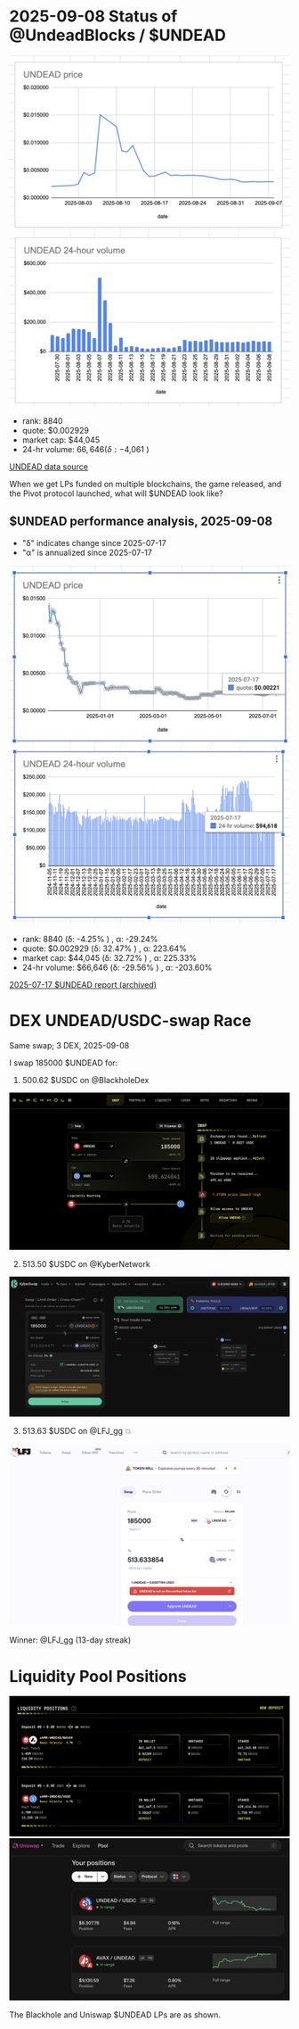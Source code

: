 # 2025-09-08 Status of @UndeadBlocks / $UNDEAD 

![$UNDEAD rank](imgs/01a-rank.png) 
![$UNDEAD quote](imgs/01b-quote.png) 
![$UNDEAD market captalization](imgs/01c-cap.png) 
![$UNDEAD 24-hour volume](imgs/01d-vol.png) 

* rank: 8840 
* quote: $0.002929 
* market cap: $44,045 
* 24-hr volume: $66,646 (δ: -$4,061 ) 


[UNDEAD data source](https://www.coingecko.com/en/coins/undead-blocks) 



When we get LPs funded on multiple blockchains, the game released, and the Pivot protocol launched, what will $UNDEAD look like? 

## $UNDEAD performance analysis, 2025-09-08 

* "δ" indicates change since 2025-07-17 
* "α" is annualized since 2025-07-17 

![$UNDEAD rank](/blog/snapshot/imgs/01a-rank.png) 
![$UNDEAD quote](/blog/snapshot/imgs/01b-quote.png) 
![$UNDEAD market captalization](/blog/snapshot/imgs/01c-cap.png) 
![$UNDEAD 24-hour volume](/blog/snapshot/imgs/01d-vol.png) 

* rank: 8840 (δ: -4.25% ) , α: -29.24% 
* quote: $0.002929 (δ: 32.47% ) , α: 223.64% 
* market cap: $44,045 (δ: 32.72% ) , α: 225.33% 
* 24-hr volume: $66,646 (δ: -29.56% ) , α: -203.60% 

[2025-07-17 $UNDEAD report (archived)](https://github.com/pivoteur/biz/tree/main/blog/snapshot) 

# DEX UNDEAD/USDC-swap Race 

Same swap; 3 DEX, 2025-09-08 

I swap 185000 $UNDEAD for: 

1. 500.62 $USDC on @BlackholeDex 

![UNDEAD/USDC swap on Blackhole](imgs/02a-blackhole.png) 

2. 513.50 $USDC on @KyberNetwork 

![UNDEAD/USDC swap on Kyber](imgs/02b-kyber.png) 

3. 513.63 $USDC on @LFJ_gg 💥 

![UNDEAD/USDC swap on LFJ](imgs/02c-lfj.png) 

Winner: @LFJ_gg (13-day streak) 

# Liquidity Pool Positions 

![Blackhole UNDEAD LPs](imgs/03a-blackhole-lps.png) 
![Uniswap UNDEAD LPs](imgs/03b-uniswap-lps.png) 

The Blackhole and Uniswap $UNDEAD LPs are as shown. 

